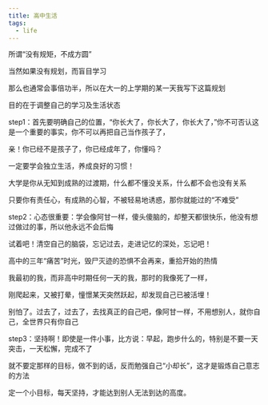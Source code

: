 ```yaml
---
title: 高中生活
tags:
  - life
---
```


所谓“没有规矩，不成方圆”

当然如果没有规划，而盲目学习

那么也通常会事倍功半，所以在大一的上学期的某一天我写下这篇规划

目的在于调整自己的学习及生活状态

step1：首先要明确自己的位置，“你长大了，你长大了，你长大了，”你不可否认这是一个重要的事实，你不可以再把自己当作孩子了，

亲！你已经不是孩子了，你已经成年了，你懂吗？

一定要学会独立生活，养成良好的习惯！

大学是你从无知到成熟的过渡期，什么都不懂没关系，什么都不会也没有关系

只要你有责任心，有成熟的心智，不被轻易地诱惑，那你就能过的“不难受”

step2：心态很重要：学会像阿甘一样，傻头傻脑的，却整天都很快乐，他没有想过做过的事，所以他永远不会后悔

试着吧！清空自己的脑袋，忘记过去，走进记忆的深处，忘记吧！

高中的三年“痛苦”时光，毁尸灭迹的恐惧不会再来，重拾开始的热情

我最初的我，而非高中时期任何一天的我，那时的我像死了一样，

刚爬起来，又被打晕，憧憬某天突然跃起，却发现自己已被活埋！

别怕了。过去了，过去了，去找真正的自己吧，像阿甘一样，不用想别人，就你自己，全世界只有你自己

step3：坚持啊！即使是一件小事，比方说：早起，跑步什么的，特别是不要一天突击，一天松懈，完成不了

就不要定那样的目标，做不到的话，反而勉强自己“小却长”，这才是锻炼自己意志的方法

定一个小目标，每天坚持，才能达到别人无法到达的高度。